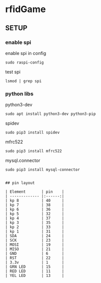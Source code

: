 # rfidGame

## SETUP

### enable spi

enable spi in config
```
sudo raspi-config
```

test spi
```
lsmod | grep spi
```

### python libs

python3-dev
```
sudo apt install python3-dev python3-pip
```

spidev
```
sudo pip3 install spidev
```

mfrc522
```
sudo pip3 install mfrc522
```

mysql.connector
```
sudo pip3 install mysql-connector


## pin layout

| Element       | pin    | 
| ------------- |:------:| 
| kp 8          | 40     | 
| kp 7          | 38     | 
| kp 6          | 36     | 
| kp 5          | 32     | 
| kp 4          | 37     | 
| kp 3          | 35     | 
| kp 2          | 33     | 
| kp 1          | 31     | 
| SDA           | 24     | 
| SCK           | 23     | 
| MOSI          | 19     | 
| MISO          | 21     | 
| GND           | 6      | 
| RST           | 22     | 
| 3.3v          | 1      | 
| GRN LED       | 15     | 
| RED LED       | 11     | 
| YEL LED       | 13     | 
